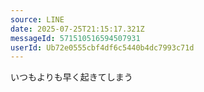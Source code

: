 ```yaml
---
source: LINE
date: 2025-07-25T21:15:17.321Z
messageId: 571510516594507931
userId: Ub72e0555cbf4df6c5440b4dc7993c71d
---
```


いつもよりも早く起きてしまう